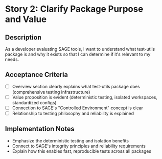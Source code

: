 # Story 2: Clarify Package Purpose and Value

## Description

As a developer evaluating SAGE tools, I want to understand what test-utils package is and why it exists so that I can determine if it's relevant to my needs.

## Acceptance Criteria

- [ ] Overview section clearly explains what test-utils package does (comprehensive testing infrastructure)
- [ ] Value proposition is evident (deterministic testing, isolated workspaces, standardized configs)
- [ ] Connection to SAGE's "Controlled Environment" concept is clear
- [ ] Relationship to testing philosophy and reliability is explained

## Implementation Notes

- Emphasize the deterministic testing and isolation benefits
- Connect to SAGE's integrity principles and reliability requirements
- Explain how this enables fast, reproducible tests across all packages
